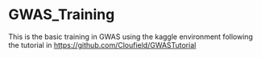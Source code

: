 # GWAS_Training
This is the basic training in GWAS using the kaggle environment 
following the tutorial in https://github.com/Cloufield/GWASTutorial
